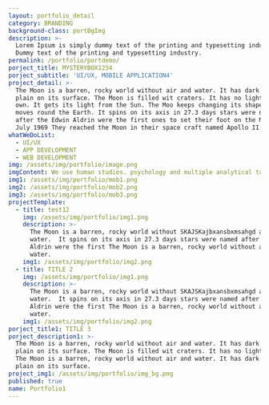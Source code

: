 ```yaml
---
layout: portfolio_detail
category: BRANDING
background-class: portBgImg
description: >-
  Lorem Ipsum is simply dummy text of the printing and typesetting industry.
  Dummy text of the printing and typesetting industry.
permalink: /portfolio/portdemo/
porject_title: MYSTERYBOX1234
porject_subtitle: 'UI/UX, MOBILE APPLICATION4'
project_detail: >-
  The Moon is a barren, rocky world without air and water. It has dark lava
  plain on its surface. The Moon is filled wit craters. It has no light of its
  own. It gets its light from the Sun. The Moo keeps changing its shape as it
  moves round the Earth. It spins on its axis in 27.3 days stars were named
  after the Edwin Aldrin were the first ones to set their foot on the Moon on 21
  July 1969 They reached the Moon in their space craft named Apollo II.
whatWeDoList:
  - UI/UX
  - APP DEVELOPMENT
  - WEB DEVELOPMENT
img: /assets/img/portfolio/image.png
imgContent: We use human studies. psychology and multiple analytical tools to define.
img1: /assets/img/portfolio/mob1.png
img2: /assets/img/portfolio/mob2.png
img3: /assets/img/portfolio/mob3.png
projectTemplate:
  - title: test12
    img: /assets/img/portfolio/img1.png
    description: >-
      The Moon is a barren, rocky world without SKAJSKajbxansbxmsahgd and
      water.  It spins on its axis in 27.3 days stars were named after the Edwin
      Aldrin were the first The Moon is a barren, rocky world without air and
      water.
    img1: /assets/img/portfolio/img2.png
  - title: TITLE 2
    img: /assets/img/portfolio/img1.png
    description: >-
      The Moon is a barren, rocky world without SKAJSKajbxansbxmsahgd and
      water.  It spins on its axis in 27.3 days stars were named after the Edwin
      Aldrin were the first The Moon is a barren, rocky world without air and
      water.
    img1: /assets/img/portfolio/img2.png
porject_title1: TITLE 3
porject_description1: >-
  The Moon is a barren, rocky world without air and water. It has dark lava
  plain on its surface. The Moon is filled wit craters. It has no light of its
  The Moon is a barren, rocky world without air and water. It has dark lava
  plain on its surface.
project_img1: /assets/img/portfolio/img_bg.png
published: true
name: Portfolio1
---
```


